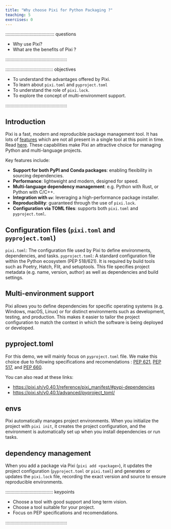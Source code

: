 ```yaml
---
title: "Why choose Pixi for Python Packaging ?"
teaching: 5
exercises: 0
---
```


:::::::::::::::::::::::::::::::::::::: questions

- Why use Pixi?
- What are the benefits of Pixi ?

::::::::::::::::::::::::::::::::::::::::::::::::

::::::::::::::::::::::::::::::::::::: objectives

- To understand the advantages offered by Pixi.
-  To learn about `pixi.toml` and `pyproject.toml`
-  To understand the role of `pixi.lock`.
-  To explore the concept of multi-environment support.

::::::::::::::::::::::::::::::::::::::::::::::::

## Introduction

Pixi is a fast, modern and reproducible package management tool. It has lots of [features](https://pixi.sh/latest/#what-is-the-difference-with-pixi) which are not all present in a single tool at this point in time. Read [here](https://pixi.sh/latest/concepts/conda_pypi/#tool-comparison). These capabilities make Pixi an attractive choice for managing Python and multi-language projects.

Key features include:

- **Support for both PyPI and Conda packages**: enabling flexibility in sourcing dependencies.
- **Performance**: lightweight and modern, designed for speed.
- **Multi-language dependency management**: e.g. Python with Rust, or Python with C/C++.
- **Integration with `uv`**: leveraging a high-performance package installer.
- **Reproducibility**: guaranteed through the use of `pixi.lock`.
- **Configuration via TOML files**: supports both `pixi.toml` and `pyproject.toml`.
   
## Configuration files (`pixi.toml` and `pyproject.toml`)

`pixi.toml`: The configuration file used by Pixi to define environments, dependencies, and tasks.
`pyproject.toml`: A standard configuration file within the Python ecosystem (PEP 518/621). It is required by build tools such as Poetry, Hatch, Flit, and setuptools. This file specifies project metadata (e.g. name, version, author) as well as dependencies and build settings.

## Multi-environment support

Pixi allows you to define dependencies for specific operating systems (e.g. Windows, macOS, Linux) or for distinct environments such as development, testing, and production. This makes it easier to tailor the project configuration to match the context in which the software is being deployed or developed.

## pyproject.toml
For this demo, we will mainly focus on `pyproject.toml` file.
We make this choice due to following specifications and recomendations : [PEP 621](https://peps.python.org/pep-0621/), [PEP 517](https://peps.python.org/pep-0517/), and [PEP 660](https://peps.python.org/pep-0660/).

You can also read at these links: 

- https://pixi.sh/v0.40.1/reference/pixi_manifest/#pypi-dependencies
- https://pixi.sh/v0.40.1/advanced/pyproject_toml/
  
## envs 
Pixi automatically manages project environments. When you initialize the project with `pixi init`, it creates the project configuration, and the environment is automatically set up when you install dependencies or run tasks.

## dependency management
When you add a package via Pixi (`pixi add <package>`), it updates the project configuration (`pyproject.toml` or `pixi.toml`) and generates or updates the `pixi.lock` file, recording the exact version and source to ensure reproducible environments.


::::::::::::::::::::::::::::::::::::: keypoints

- Choose a tool with good support and long term vision.
- Choose a tool suitable for your project.
- Focus on  PEP specifications and recomendations.
  
::::::::::::::::::::::::::::::::::::::::::::::::
